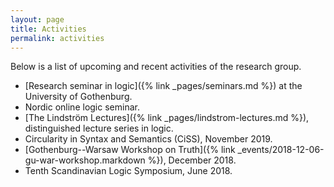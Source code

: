 ```yaml
---
layout: page
title: Activities
permalink: activities
---
```


Below is a list of upcoming and recent activities of the research group.

- [Research seminar in logic]({% link _pages/seminars.md %}) at the University of Gothenburg.
- Nordic online logic seminar.
- [The Lindström Lectures]({% link _pages/lindstrom-lectures.md %}), distinguished lecture series in logic.
- Circularity in Syntax and Semantics (CiSS), November 2019.
- [Gothenburg--Warsaw Workshop on Truth]({% link  _events/2018-12-06-gu-war-workshop.markdown %}), December 2018.
- Tenth Scandinavian Logic Symposium, June 2018.
